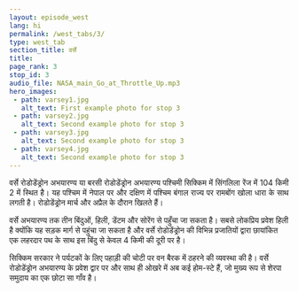 ```yaml
---
layout: episode_west
lang: hi
permalink: /west_tabs/3/
type: west_tab
section_title: वर्से 
title: 
page_rank: 3
stop_id: 3
audio_file: NASA_main_Go_at_Throttle_Up.mp3
hero_images:
 - path: varsey1.jpg
   alt_text: First example photo for stop 3
 - path: varsey2.jpg
   alt_text: Second example photo for stop 3
 - path: varsey3.jpg
   alt_text: Second example photo for stop 3
 - path: varsey4.jpg
   alt_text: Second example photo for stop 3
---
```

<p style="text-align: justify;"> 
वर्से रोडोडेंड्रोन अभयारण्य या बरसी रोडोडेंड्रोन अभयारण्य पश्चिमी सिक्किम में सिंगलिला रेंज में 104 किमी 2 में स्थित है। यह पश्चिम में नेपाल पर और दक्षिण में पश्चिम बंगाल राज्य पर रामबोंग खोला धारा के साथ लगती है। रोडोडेंड्रोन मार्च और अप्रैल के दौरान खिलते हैं।

वर्से अभयारण्य तक तीन बिंदुओं, हिली, डेंटम और सोरेंग से पहुँचा जा सकता है। सबसे लोकप्रिय प्रवेश हिली है क्योंकि यह सड़क मार्ग से पहुंचा जा सकता है और वर्से रोडोडेंड्रोन की विभिन्न प्रजातियों द्वारा छायांकित एक लहरदार पथ के साथ इस बिंदु से केवल 4 किमी की दूरी पर है।

सिक्किम सरकार ने पर्यटकों के लिए पहाड़ी की चोटी पर वन बैरक में ठहरने की व्यवस्था की है। वर्से रोडोडेंड्रोन अभयारण्य के प्रवेश द्वार पर और साथ ही ओखरे में अब कई होम-स्टे हैं, जो मुख्य रूप से शेरपा समुदाय का एक छोटा सा गाँव है।</p>